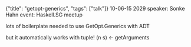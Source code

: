 {"title": "getopt-generics", "tags": ["talk"]}
10-06-15 2029
speaker: Sonke Hahn
event: Haskell.SG meetup

lots of boilerplate needed to use GetOpt.Generics with ADT

but it automatically works with tuple!
(n s) <- getArguments
